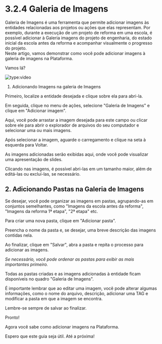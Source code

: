 # 3.2.4 Galeria de Imagens

Galeria de Imagens é uma ferramenta que permite adicionar imagens às entidades relacionadas aos projetos ou ações que elas representam. Por exemplo, durante a execução de um projeto de reforma em uma escola, é possível adicionar à Galeria imagens do projeto de engenharia, do estado inicial da escola antes da reforma e acompanhar visualmente o progresso do projeto.  
Neste artigo, vamos demonstrar como você pode adicionar imagens à galeria de imagens na Plataforma.

Vamos lá?

![type:video](https://drive.google.com/file/d/1S5nnQuV8ZG3EwTUAfL0VxH7mRbAMWJOz/preview)

1. Adicionando Imagens na galeria de Imagens

Primeiro, localize a entidade desejada e clique sobre ela para abri-la.

Em seguida, clique no menu de ações, selecione "Galeria de Imagens" e clique em "Adicionar imagem".

Aqui, você pode arrastar a imagem desejada para este campo ou clicar sobre ele para abrir o explorador de arquivos do seu computador e selecionar uma ou mais imagens.

Após selecionar a imagem, aguarde o carregamento e clique na seta à esquerda para Voltar.

As imagens adicionadas serão exibidas aqui, onde você pode visualizar uma apresentação de slides.

Clicando nas imagens, é possível abri-las em um tamanho maior, além de editá-las ou excluí-las, se necessário.

## 2. Adicionando Pastas na Galeria de Imagens

Se desejar, você pode organizar as imagens em pastas, agrupando-as em conjuntos semelhantes, como "Imagens da escola antes da reforma", "Imagens da reforma 1ª etapa", "2ª etapa" etc.

Para criar uma nova pasta, clique em "Adicionar pasta".

Preencha o nome da pasta e, se desejar, uma breve descrição das imagens contidas nela.

Ao finalizar, clique em "Salvar", abra a pasta e repita o processo para adicionar as imagens.

_Se necessário, você pode ordenar as pastas para exibir as mais importantes primeiro._

Todas as pastas criadas e as imagens adicionadas à entidade ficam disponíveis no quadro "Galeria de Imagens".

É importante lembrar que ao editar uma imagem, você pode alterar algumas informações, como o nome do arquivo, descrição, adicionar uma TAG e modificar a pasta em que a imagem se encontra.

Lembre-se sempre de salvar ao finalizar.

Pronto!

Agora você sabe como adicionar imagens na Plataforma.

Espero que este guia seja útil. Até a próxima!

